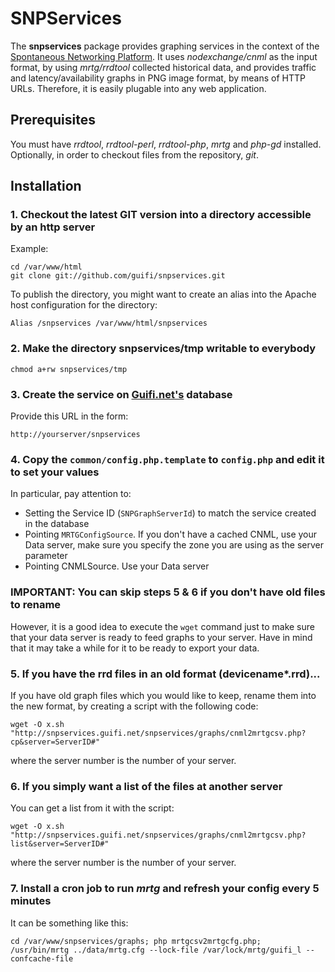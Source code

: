# SNPServices
The **snpservices** package provides graphing services in the context of the [Spontaneous Networking Platform](https://guifi.net/node/5192).
It uses *nodexchange/cnml* as the input format, by using *mrtg/rrdtool* collected historical data, and provides traffic and latency/availability graphs in PNG image format, by means of HTTP URLs.
Therefore, it is easily plugable into any web application.

## Prerequisites
You must have *rrdtool*, *rrdtool-perl*, *rrdtool-php*, *mrtg* and *php-gd* installed.
Optionally, in order to checkout files from the repository, *git*.

## Installation

### 1. Checkout the latest GIT version into a directory accessible by an http server

Example:
```
cd /var/www/html
git clone git://github.com/guifi/snpservices.git
```

To publish the directory, you might want to create an alias into the Apache host configuration for the directory:

```
Alias /snpservices /var/www/html/snpservices
```

### 2. Make the directory snpservices/tmp writable to everybody

```
chmod a+rw snpservices/tmp
```

### 3. Create the service on [Guifi.net's](https://www.guifi.net) database
Provide this URL in the form:
```
http://yourserver/snpservices
```

### 4. Copy the `common/config.php.template` to `config.php` and edit it to set your values
In particular, pay attention to:
 - Setting the Service ID (`SNPGraphServerId`) to match the service created in the database
 - Pointing `MRTGConfigSource`. If you don't have a cached CNML, use your Data server, make sure you specify the zone you are using as the server parameter
 - Pointing CNMLSource. Use your Data server

### IMPORTANT: You can skip steps 5 & 6 if you don't have old files to rename

However, it is a good idea to execute the `wget` command just to make sure that your data server is ready to feed graphs to your server.
Have in mind that it may take a while for it to be ready to export your data.

### 5. If you have the rrd files in an old format (devicename*.rrd)...
If you have old graph files which you would like to keep, rename them into the new format, by creating a script with the following code:
```
wget -O x.sh "http://snpservices.guifi.net/snpservices/graphs/cnml2mrtgcsv.php?cp&server=ServerID#"
```
where the server number is the number of your server.

### 6. If you simply want a list of the files at another server
You can get a list from it with the script:

```
wget -O x.sh "http://snpservices.guifi.net/snpservices/graphs/cnml2mrtgcsv.php?list&server=ServerID#"
```
where the server number is the number of your server.

### 7. Install a cron job to run *mrtg* and refresh your config every 5 minutes

It can be something like this:
```
cd /var/www/snpservices/graphs; php mrtgcsv2mrtgcfg.php;
/usr/bin/mrtg ../data/mrtg.cfg --lock-file /var/lock/mrtg/guifi_l --confcache-file
```
